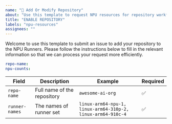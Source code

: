 ```yaml
---
name: "🚀 Add Or Modify Repository"
about: "Use this template to request NPU resources for repository workflows"
title: "ENABLE REPOSITORY"
labels: "npu-resources"
assignees: ""
---
```


Welcome to use this template to submit an issue to add your repository to the NPU Runners. Please follow the instructions below to fill in the relevant information so that we can process your request more efficiently.

```yaml
repo-name: 
npu-counts: 
```

| Field | Description | Example | Required |
|------|------|------|-----|
| `repo-name` | Full name of the repository | `awesome-ai-org` | ✅ |
| `runner-names` | The names of runner set | `linux-arm64-npu-1, linux-arm64-310p-2, linux-arm64-910c-4` | ✅ |

